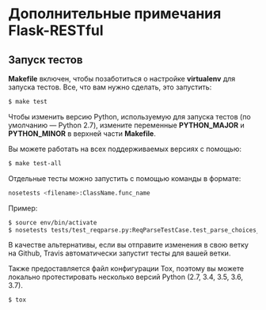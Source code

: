# Дополнительные примечания Flask-RESTful

## Запуск тестов

**Makefile** включен, чтобы позаботиться о настройке **virtualenv** для запуска тестов. Все, что вам нужно сделать, это запустить:

```bash
$ make test
```

Чтобы изменить версию Python, используемую для запуска тестов (по умолчанию — Python 2.7), измените переменные **PYTHON\_MAJOR** и **PYTHON\_MINOR** в верхней части **Makefile**.

Вы можете работать на всех поддерживаемых версиях с помощью:

```bash
$ make test-all
```

Отдельные тесты можно запустить с помощью команды в формате:

```python
nosetests <filename>:ClassName.func_name
```

Пример:

```bash
$ source env/bin/activate
$ nosetests tests/test_reqparse.py:ReqParseTestCase.test_parse_choices_insensitive
```

В качестве альтернативы, если вы отправите изменения в свою ветку на Github, Travis автоматически запустит тесты для вашей ветки.

Также предоставляется файл конфигурации Tox, поэтому вы можете локально протестировать несколько версий Python (2.7, 3.4, 3.5, 3.6, 3.7).

```bash
$ tox
```
